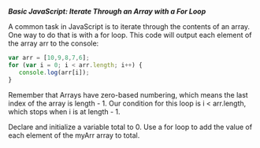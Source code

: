 ***Basic JavaScript: Iterate Through an Array with a For Loop***

A common task in JavaScript is to iterate through the contents of an array. One way to do that is with a for loop. This code will output each element of the array arr to the console:

```javascript
var arr = [10,9,8,7,6];
for (var i = 0; i < arr.length; i++) {
   console.log(arr[i]);
}
```

Remember that Arrays have zero-based numbering, which means the last index of the array is length - 1. Our condition for this loop is i < arr.length, which stops when i is at length - 1.


Declare and initialize a variable total to 0. Use a for loop to add the value of each element of the myArr array to total.
